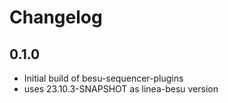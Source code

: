 # Changelog

## 0.1.0
- Initial build of besu-sequencer-plugins
- uses 23.10.3-SNAPSHOT as linea-besu version